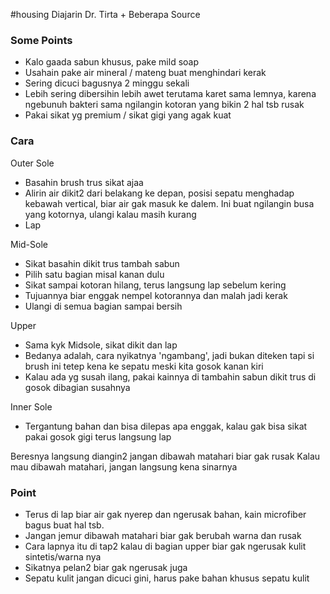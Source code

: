 #housing
Diajarin Dr. Tirta + Beberapa Source
### Some Points

- Kalo gaada sabun khusus, pake mild soap
- Usahain pake air mineral / mateng buat menghindari kerak
- Sering dicuci bagusnya 2 minggu sekali
- Lebih sering dibersihin lebih awet terutama karet sama lemnya, karena ngebunuh bakteri sama ngilangin kotoran yang bikin 2 hal tsb rusak
- Pakai sikat yg premium / sikat gigi yang agak kuat

### Cara

Outer Sole
- Basahin brush trus sikat ajaa
- Alirin air dikit2 dari belakang ke depan, posisi sepatu menghadap kebawah vertical, biar air gak masuk ke dalem. Ini buat ngilangin busa yang kotornya, ulangi kalau masih kurang
- Lap

Mid-Sole
- Sikat basahin dikit trus tambah sabun
- Pilih satu bagian misal kanan dulu
- Sikat sampai kotoran hilang, terus langsung lap sebelum kering
- Tujuannya biar enggak nempel kotorannya dan malah jadi kerak
- Ulangi di semua bagian sampai bersih

Upper
- Sama kyk Midsole, sikat dikit dan lap
- Bedanya adalah, cara nyikatnya 'ngambang', jadi bukan diteken tapi si brush ini tetep kena ke sepatu meski kita gosok kanan kiri
- Kalau ada yg susah ilang, pakai kainnya di tambahin sabun dikit trus di gosok dibagian susahnya

Inner Sole
- Tergantung bahan dan bisa dilepas apa enggak, kalau gak bisa sikat pakai gosok gigi terus langsung lap

Beresnya langsung diangin2 jangan dibawah matahari biar gak rusak
Kalau mau dibawah matahari, jangan langsung kena sinarnya

### Point
- Terus di lap biar air gak nyerep dan ngerusak bahan, kain microfiber bagus buat hal tsb.
- Jangan jemur dibawah matahari biar gak berubah warna dan rusak
- Cara lapnya itu di tap2 kalau di bagian upper biar gak ngerusak kulit sintetis/warna nya
- Sikatnya pelan2 biar gak ngerusak juga
- Sepatu kulit jangan dicuci gini, harus pake bahan khusus sepatu kulit